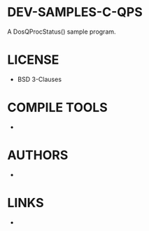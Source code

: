 # DEV-SAMPLES-C-QPS
A DosQProcStatus() sample program.


LICENSE
===============
* BSD 3-Clauses

COMPILE TOOLS
===============
* 
 
AUTHORS
===============
* 

LINKS
===============
* 
